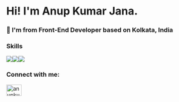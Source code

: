 <h1>Hi! I'm Anup Kumar Jana.</h1>
<h3>📍 I'm from Front-End Developer based on Kolkata, India</h3>

<h3 align="left">Skills</h3>
<p align="left">
  <style>
    .icon-container {
      display: flex;
      flex-wrap: wrap;
    }

    .icon {
      margin-right: 10px;
      margin-bottom: 10px; /* Add margin to create space between icons */
    }

    .icon:nth-child(3n+3) {
      margin-right: 0; /* Reset margin after every 3rd icon */
    }
  </style>

  <div class="icon-container">
    <img class="icon" src="https://skillicons.dev/icons?i=html">
    <img class="icon" src="https://skillicons.dev/icons?i=css">
    <img class="icon" src="https://skillicons.dev/icons?i=js">
    <!-- Add more icons here -->
  </div>
</p>
<h3 align="left">Connect with me:</h3>
<p align="left">
  <a href="https://linkedin.com/in/anupkumarjana" target="blank"><img align="center" src="https://raw.githubusercontent.com/rahuldkjain/github-profile-readme-generator/master/src/images/icons/Social/linked-in-alt.svg" alt="anupkumarjana" height="30" width="40" /></a>
</p>
